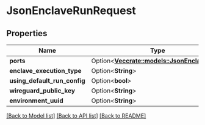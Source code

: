 # JsonEnclaveRunRequest

## Properties

Name | Type | Description | Notes
------------ | ------------- | ------------- | -------------
**ports** | Option<[**Vec<crate::models::JsonEnclavePort>**](json_EnclavePort.md)> |  | [optional]
**enclave_execution_type** | Option<**String**> |  | [optional]
**using_default_run_config** | Option<**bool**> |  | [optional]
**wireguard_public_key** | Option<**String**> |  | [optional]
**environment_uuid** | Option<**String**> |  | [optional]

[[Back to Model list]](../README.md#documentation-for-models) [[Back to API list]](../README.md#documentation-for-api-endpoints) [[Back to README]](../README.md)


